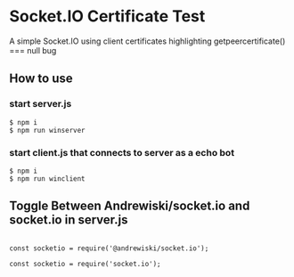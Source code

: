 
# Socket.IO Certificate Test

A simple Socket.IO using client certificates highlighting getpeercertificate() === null bug

## How to use
### start server.js
```
$ npm i
$ npm run winserver
```
### start client.js that connects to server as a echo bot
```
$ npm i
$ npm run winclient
```

## Toggle Between Andrewiski/socket.io and socket.io in server.js
```

const socketio = require('@andrewiski/socket.io');

const socketio = require('socket.io');

```


